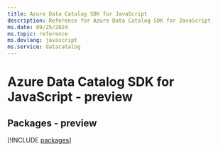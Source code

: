```yaml
---
title: Azure Data Catalog SDK for JavaScript
description: Reference for Azure Data Catalog SDK for JavaScript
ms.date: 09/25/2024
ms.topic: reference
ms.devlang: javascript
ms.service: datacatalog
---
```

# Azure Data Catalog SDK for JavaScript - preview
## Packages - preview
[!INCLUDE [packages](data-catalog-index.md)]